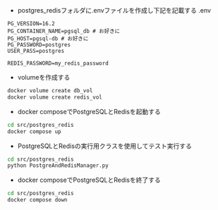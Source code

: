 * postgres_redisフォルダに.envファイルを作成し下記を記載する
.env
```
PG_VERSION=16.2
PG_CONTAINER_NAME=pgsql_db # お好きに
PG_HOST=pgsql-db # お好きに
PG_PASSWORD=postgres
USER_PASS=postgres

REDIS_PASSWORD=my_redis_password
```

* volumeを作成する
```bash
docker volume create db_vol
docker volume create redis_vol
```

* docker composeでPostgreSQLとRedisを起動する
```bash
cd src/postgres_redis
docker compose up
```

* PostgreSQLとRedisの実行用クラスを使用してテスト実行する
```bash
cd src/postgres_redis
python PostgreAndRedisManager.py
```

* docker composeでPostgreSQLとRedisを終了する
```bash
cd src/postgres_redis
docker compose down
```
